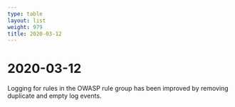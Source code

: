 ```yaml
---
type: table
layout: list
weight: 979
title: 2020-03-12
---
```


# 2020-03-12

Logging for rules in the OWASP rule group has been improved by removing duplicate and empty log events.
